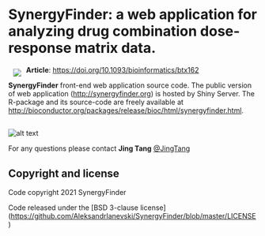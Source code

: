 # SynergyFinder: a web application for analyzing drug combination dose-response matrix data. 

<a href="http://synergyfinder.org"><img src="https://cdn.rawgit.com/AleksandrIanevski/SynergyFinder/magnifier_i.gif" align="left" hspace="10" vspace="6"></a>

**Article**: https://doi.org/10.1093/bioinformatics/btx162


**SynergyFinder** front-end web application source code. The public version of web application (http://synergyfinder.org) is hosted by Shiny Server. The R-package and its source-code are freely available at http://bioconductor.org/packages/release/bioc/html/synergyfinder.html.


##


![alt text](https://cdn.rawgit.com/AleksandrIanevski/SynergyFinder/3a2b9547/Picture1.png)


For any questions please contact **Jing Tang** [@JingTang](Jing.Tang@helsinki.fi)

## Copyright and license

Code copyright 2021 SynergyFinder

Code released under the [BSD 3-clause license] (https://github.com/AleksandrIanevski/SynergyFinder/blob/master/LICENSE)

